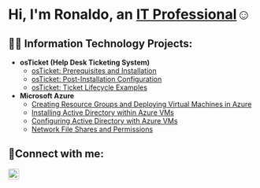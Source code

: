 <h1>Hi, I'm Ronaldo, an <a href="https://www.linkedin.com/in//">IT Professional</a>☺</h1>

<h2>👨‍💻 Information Technology Projects:</h2>

- <b>osTicket (Help Desk Ticketing System)</b>
  - [osTicket: Prerequisites and Installation](https://github.com/Ronaldo-Garcia/osticket-prereqs)
  - [osTicket: Post-Installation Configuration](https://github.com/Ronaldo-Garcia/osticket-post-install)
  - [osTicket: Ticket Lifecycle Examples](https://github.com/Ronaldo-Garcia/Ticket-Lifecycle)
- <b>Microsoft Azure</b>
  - [Creating Resource Groups and Deploying Virtual Machines in Azure](https://github.com/Ronaldo-Garcia/Rescource-Groups-and-VMs)
  - [Installing Active Directory within Azure VMs](https://github.com/Ronaldo-Garcia/Active-Directory-Install)
  - [Configuring Active Directory with Azure VMs](https://github.com/Ronaldo-Garcia/Configuring-Active-Directory)
  - [Network File Shares and Permissions](https://github.com/Ronaldo-Garcia/Network-File-Shares-And-Perms/tree/main)

<h2>🤳Connect with me:</h2>

[<img align="left" alt="Aaron | LinkedIn" width="22px" src="https://cdn.jsdelivr.net/npm/simple-icons@v3/icons/linkedin.svg" />][linkedin]

[linkedin]: https://www.linkedin.com/in/
